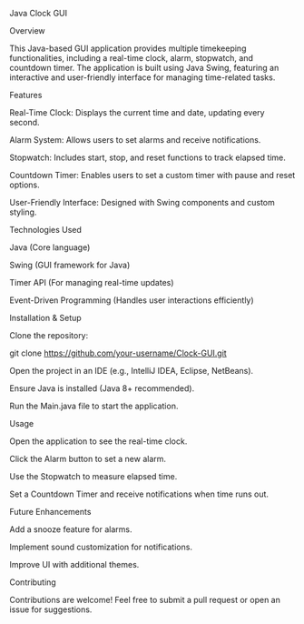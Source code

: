 Java Clock GUI

Overview

This Java-based GUI application provides multiple timekeeping functionalities, including a real-time clock, alarm, stopwatch, and countdown timer. The application is built using Java Swing, featuring an interactive and user-friendly interface for managing time-related tasks.

Features

Real-Time Clock: Displays the current time and date, updating every second.

Alarm System: Allows users to set alarms and receive notifications.

Stopwatch: Includes start, stop, and reset functions to track elapsed time.

Countdown Timer: Enables users to set a custom timer with pause and reset options.

User-Friendly Interface: Designed with Swing components and custom styling.

Technologies Used

Java (Core language)

Swing (GUI framework for Java)

Timer API (For managing real-time updates)

Event-Driven Programming (Handles user interactions efficiently)

Installation & Setup

Clone the repository:

git clone https://github.com/your-username/Clock-GUI.git

Open the project in an IDE (e.g., IntelliJ IDEA, Eclipse, NetBeans).

Ensure Java is installed (Java 8+ recommended).

Run the Main.java file to start the application.

Usage

Open the application to see the real-time clock.

Click the Alarm button to set a new alarm.

Use the Stopwatch to measure elapsed time.

Set a Countdown Timer and receive notifications when time runs out.

Future Enhancements

Add a snooze feature for alarms.

Implement sound customization for notifications.

Improve UI with additional themes.

Contributing

Contributions are welcome! Feel free to submit a pull request or open an issue for suggestions.